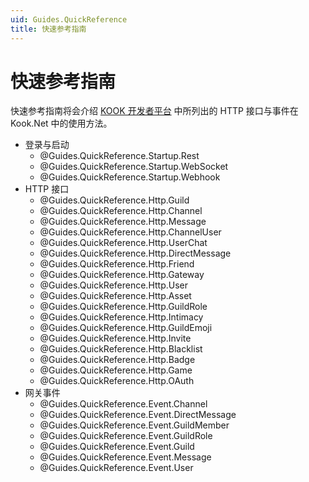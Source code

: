 ```yaml
---
uid: Guides.QuickReference
title: 快速参考指南
---
```


# 快速参考指南

快速参考指南将会介绍 [KOOK 开发者平台] 中所列出的 HTTP 接口与事件在 Kook.Net 中的使用方法。

[KOOK 开发者平台]: https://developer.kookapp.cn/

- 登录与启动
  - @Guides.QuickReference.Startup.Rest
  - @Guides.QuickReference.Startup.WebSocket
  - @Guides.QuickReference.Startup.Webhook
- HTTP 接口
  - @Guides.QuickReference.Http.Guild
  - @Guides.QuickReference.Http.Channel
  - @Guides.QuickReference.Http.Message
  - @Guides.QuickReference.Http.ChannelUser
  - @Guides.QuickReference.Http.UserChat
  - @Guides.QuickReference.Http.DirectMessage
  - @Guides.QuickReference.Http.Friend
  - @Guides.QuickReference.Http.Gateway
  - @Guides.QuickReference.Http.User
  - @Guides.QuickReference.Http.Asset
  - @Guides.QuickReference.Http.GuildRole
  - @Guides.QuickReference.Http.Intimacy
  - @Guides.QuickReference.Http.GuildEmoji
  - @Guides.QuickReference.Http.Invite
  - @Guides.QuickReference.Http.Blacklist
  - @Guides.QuickReference.Http.Badge
  - @Guides.QuickReference.Http.Game
  - @Guides.QuickReference.Http.OAuth
- 网关事件
  - @Guides.QuickReference.Event.Channel
  - @Guides.QuickReference.Event.DirectMessage
  - @Guides.QuickReference.Event.GuildMember
  - @Guides.QuickReference.Event.GuildRole
  - @Guides.QuickReference.Event.Guild
  - @Guides.QuickReference.Event.Message
  - @Guides.QuickReference.Event.User
